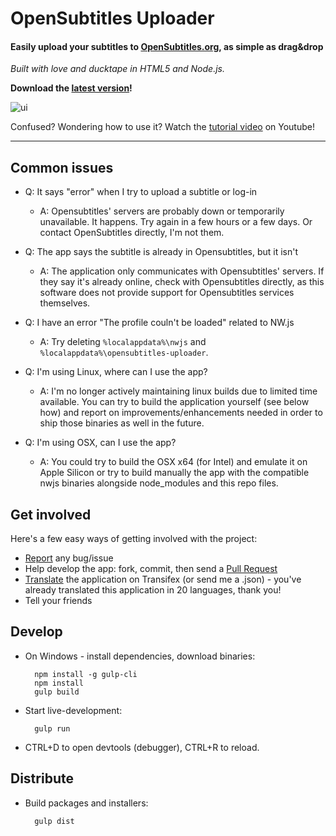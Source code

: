# OpenSubtitles Uploader 

#### Easily upload your subtitles to [OpenSubtitles.org](http://www.opensubtitles.org), as simple as drag&drop

_Built with love and ducktape in HTML5 and Node.js._

**Download the [latest version](https://github.com/vankasteelj/opensubtitles-uploader/releases)!**

![ui](https://github.com/vankasteelj/opensubtitles-uploader/assets/12599850/3bb860c2-e131-4121-b168-3e5205170b12)

Confused? Wondering how to use it? Watch the [tutorial video](http://www.youtube.com/watch?v=jrIgL8kwBdI) on Youtube!

***

## Common issues
- Q: It says "error" when I try to upload a subtitle or log-in
  - A: Opensubtitles' servers are probably down or temporarily unavailable. It happens. Try again in a few hours or a few days. Or contact OpenSubtitles directly, I'm not them.

- Q: The app says the subtitle is already in Opensubtitles, but it isn't
  - A: The application only communicates with Opensubtitles' servers. If they say it's already online, check with Opensubtitles directly, as this software does not provide support for Opensubtitles services themselves.

- Q: I have an error "The profile couln't be loaded" related to NW.js
  - A: Try deleting `%localappdata%\nwjs` and `%localappdata%\opensubtitles-uploader`.

- Q: I'm using Linux, where can I use the app?
  - A: I'm no longer actively maintaining linux builds due to limited time available. You can try to build the application yourself (see below how) and report on improvements/enhancements needed in order to ship those binaries as well in the future.

- Q: I'm using OSX, can I use the app?
  - A: You could try to build the OSX x64 (for Intel) and emulate it on Apple Silicon or try to build manually the app with the compatible nwjs binaries alongside node_modules and this repo files. 

## Get involved
Here's a few easy ways of getting involved with the project:
- [Report](https://github.com/vankasteelj/opensubtitles-uploader/issues/new) any bug/issue
- Help develop the app: fork, commit, then send a [Pull Request](https://github.com/vankasteelj/opensubtitles-uploader/pulls)
- [Translate](https://www.transifex.com/vankasteelj/opensubtitles-uploader-nwjs/translate) the application on Transifex (or send me a .json) - you've already translated this application in 20 languages, thank you!
- Tell your friends

## Develop
- On Windows - install dependencies, download binaries:

        npm install -g gulp-cli
        npm install
        gulp build

- Start live-development:

        gulp run
    
- CTRL+D to open devtools (debugger), CTRL+R to reload.

## Distribute
- Build packages and installers:

        gulp dist
